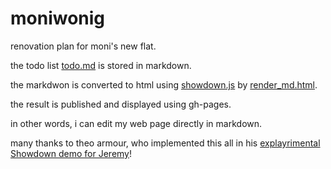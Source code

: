 # moniwonig

renovation plan for moni's new flat.

the todo list [todo.md](todo.md) is stored in markdown.

the markdwon is converted to html using [showdown.js](https://github.com/showdownjs/showdown) by [render_md.html](render_md.html).

the result is published and displayed using gh-pages.

in other words, i can edit my web page directly in markdown.

many thanks to theo armour, who implemented this all in his [explayrimental Showdown demo for Jeremy](https://github.com/theo-armour/explayrimental/tree/gh-pages/tammik/showdown)!

